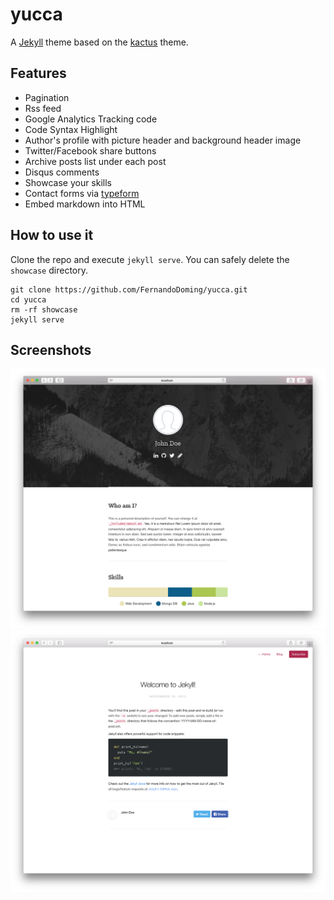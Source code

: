 # yucca

A [Jekyll](https://jekyllrb.com/) theme based on the [kactus](https://github.com/nickbalestra/kactus) theme.

## Features

* Pagination
* Rss feed
* Google Analytics Tracking code
* Code Syntax Highlight
* Author's profile with picture header and background header image
* Twitter/Facebook share buttons
* Archive posts list under each post
* Disqus comments
* Showcase your skills
* Contact forms via [typeform](https://www.typeform.com/)
* Embed markdown into HTML

## How to use it

Clone the repo and execute `jekyll serve`. You can safely delete the `showcase` directory.
```
git clone https://github.com/FernandoDoming/yucca.git
cd yucca
rm -rf showcase
jekyll serve
```

## Screenshots

![index](https://raw.githubusercontent.com/FernandoDoming/yucca/master/showcase/yucca.png)
![post](https://raw.githubusercontent.com/FernandoDoming/yucca/master/showcase/yucca_post.png)
